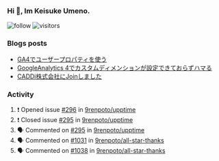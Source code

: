 ### Hi 👋, Im Keisuke Umeno.

<!--
**9renpoto/9renpoto** is a ✨ _special_ ✨ repository because its `README.md` (this file) appears on your GitHub profile.

Here are some ideas to get you started:

- 🔭 I’m currently working on ...
- 🌱 I’m currently learning ...
- 👯 I’m looking to collaborate on ...
- 🤔 I’m looking for help with ...
- 💬 Ask me about ...
- 📫 How to reach me: ...
- 😄 Pronouns: ...
- ⚡ Fun fact: ...
-->

![follow](https://img.shields.io/github/followers/9renpoto?label=Follow&style=social)
![visitors](https://komarev.com/ghpvc/?username=9renpoto&label=Profile%20views&color=0e75b6&style=flat)

### Blogs posts

<!-- BLOG-POST-LIST:START -->
- [GA4でユーザープロパティを使う](https://9renpoto.dev/2021/02/21/google-analytics-4-user-properties/)
- [GoogleAnalytics 4でカスタムディメンションが設定できておらずハマる](https://9renpoto.dev/2021/02/13/google-analytics-4/)
- [CADDi株式会社にJoinしました](https://9renpoto.dev/2020/12/05/join/)
<!-- BLOG-POST-LIST:END -->

### Activity

<!--START_SECTION:activity-->
1. ❗️ Opened issue [#296](https://github.com/9renpoto/upptime/issues/296) in [9renpoto/upptime](https://github.com/9renpoto/upptime)
2. ❗️ Closed issue [#295](https://github.com/9renpoto/upptime/issues/295) in [9renpoto/upptime](https://github.com/9renpoto/upptime)
3. 🗣 Commented on [#295](https://github.com/9renpoto/upptime/issues/295) in [9renpoto/upptime](https://github.com/9renpoto/upptime)
4. 🗣 Commented on [#1031](https://github.com/9renpoto/all-star-thanks/issues/1031) in [9renpoto/all-star-thanks](https://github.com/9renpoto/all-star-thanks)
5. 🗣 Commented on [#1038](https://github.com/9renpoto/all-star-thanks/issues/1038) in [9renpoto/all-star-thanks](https://github.com/9renpoto/all-star-thanks)
<!--END_SECTION:activity-->

<!--START_SECTION:waka-->
<!--END_SECTION:waka-->
